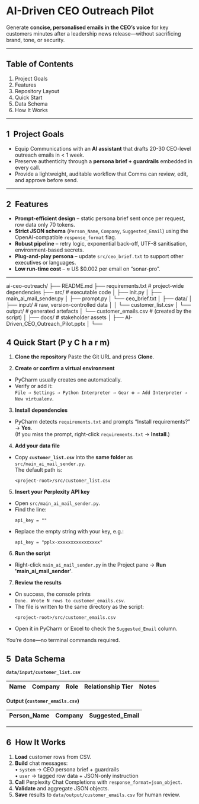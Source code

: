 # AI-Driven CEO Outreach Pilot

Generate **concise, personalised emails in the CEO’s voice** for key customers minutes after a leadership news release—without sacrificing brand, tone, or security.

---

## Table of Contents
1. Project Goals  
2. Features  
3. Repository Layout  
4. Quick Start  
5. Data Schema  
6. How It Works  

---

## 1 Project Goals
* Equip Communications with an **AI assistant** that drafts 20-30 CEO-level outreach emails in < 1 week.  
* Preserve authenticity through a **persona brief + guardrails** embedded in every call.  
* Provide a lightweight, auditable workflow that Comms can review, edit, and approve before send.

---

## 2 Features
* **Prompt-efficient design** – static persona brief sent once per request, row data only 70 tokens.  
* **Strict JSON schema** (`Person_Name`, `Company`, `Suggested_Email`) using the OpenAI-compatible `response_format` flag.  
* **Robust pipeline** – retry logic, exponential back-off, UTF-8 sanitisation, environment-based secrets.  
* **Plug-and-play persona** – update `src/ceo_brief.txt` to support other executives or languages.  
* **Low run-time cost** – ≈ US $0.002 per email on “sonar-pro”.

---

ai-ceo-outreach/
├── README.md
├── requirements.txt # project-wide dependencies
├── src/ # executable code
│ ├── init.py
│ ├── main_ai_mail_sender.py
│ ├── prompt.py
│ └── ceo_brief.txt
│
├── data/
│ ├── input/ # raw, version-controlled data
│ │ └── customer_list.csv
│ └── output/ # generated artefacts
│ └── customer_emails.csv # (created by the script)
│
├── docs/ # stakeholder assets
│ ├── AI-Driven_CEO_Outreach_Pilot.pptx
│
└── 

## 4 Quick Start (P y C h a r m)

1. **Clone the repository**
Paste the Git URL and press **Clone**.

2. **Create or confirm a virtual environment**
* PyCharm usually creates one automatically.  
* Verify or add it:  
  `File → Settings → Python Interpreter → Gear ⚙ → Add Interpreter → New virtualenv`.

3. **Install dependencies**
* PyCharm detects `requirements.txt` and prompts “Install requirements?” → **Yes**.  
  (If you miss the prompt, right-click `requirements.txt` → **Install**.)

4. **Add your data file**
* Copy **`customer_list.csv`** into the **same folder** as `src/main_ai_mail_sender.py`.  
  The default path is:
  ```
  <project-root>/src/customer_list.csv
  ```

5. **Insert your Perplexity API key**
* Open `src/main_ai_mail_sender.py`.  
* Find the line:
  ```
  api_key = ""
  ```
* Replace the empty string with your key, e.g.:
  ```
  api_key = "pplx-xxxxxxxxxxxxxxxx"
  ```

6. **Run the script**
* Right-click `main_ai_mail_sender.py` in the Project pane → **Run 'main_ai_mail_sender'**.

7. **Review the results**
* On success, the console prints  
  `Done. Wrote N rows to customer_emails.csv`.  
* The file is written to the same directory as the script:
  ```
  <project-root>/src/customer_emails.csv
  ```
* Open it in PyCharm or Excel to check the `Suggested_Email` column.

You’re done—no terminal commands required.

## 5 Data Schema

**`data/input/customer_list.csv`**

| Name | Company | Role | Relationship Tier | Notes |
|------|---------|------|-------------------|-------|

**Output (`customer_emails.csv`)**

| Person_Name | Company | Suggested_Email |
|-------------|---------|-----------------|

---

## 6 How It Works
1. **Load** customer rows from CSV.  
2. **Build** chat messages:  
   • `system` → CEO persona brief + guardrails  
   • `user`   → tagged row data + JSON-only instruction  
3. **Call** Perplexity Chat Completions with `response_format=json_object`.  
4. **Validate** and aggregate JSON objects.  
5. **Save** results to `data/output/customer_emails.csv` for human review.
